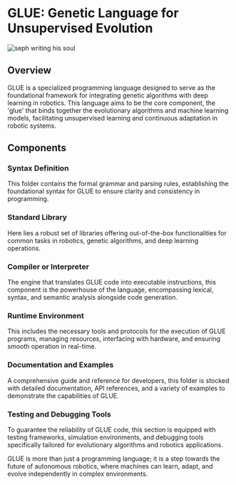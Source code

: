# GLUE: Genetic Language for Unsupervised Evolution
![seph writing his soul](https://github.com/LoQiseaking69/Glue/blob/main/SephsLang.PNG)

## Overview
GLUE is a specialized programming language designed to serve as the foundational framework for integrating genetic algorithms with deep learning in robotics. This language aims to be the core component, the 'glue' that binds together the evolutionary algorithms and machine learning models, facilitating unsupervised learning and continuous adaptation in robotic systems.

## Components

### Syntax Definition
This folder contains the formal grammar and parsing rules, establishing the foundational syntax for GLUE to ensure clarity and consistency in programming.

### Standard Library
Here lies a robust set of libraries offering out-of-the-box functionalities for common tasks in robotics, genetic algorithms, and deep learning operations.

### Compiler or Interpreter
The engine that translates GLUE code into executable instructions, this component is the powerhouse of the language, encompassing lexical, syntax, and semantic analysis alongside code generation.

### Runtime Environment
This includes the necessary tools and protocols for the execution of GLUE programs, managing resources, interfacing with hardware, and ensuring smooth operation in real-time.

### Documentation and Examples
A comprehensive guide and reference for developers, this folder is stocked with detailed documentation, API references, and a variety of examples to demonstrate the capabilities of GLUE.

### Testing and Debugging Tools
To guarantee the reliability of GLUE code, this section is equipped with testing frameworks, simulation environments, and debugging tools specifically tailored for evolutionary algorithms and robotics applications.

GLUE is more than just a programming language; it is a step towards the future of autonomous robotics, where machines can learn, adapt, and evolve independently in complex environments.
